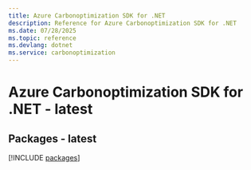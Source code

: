 ```yaml
---
title: Azure Carbonoptimization SDK for .NET
description: Reference for Azure Carbonoptimization SDK for .NET
ms.date: 07/28/2025
ms.topic: reference
ms.devlang: dotnet
ms.service: carbonoptimization
---
```

# Azure Carbonoptimization SDK for .NET - latest
## Packages - latest
[!INCLUDE [packages](carbonoptimization-index.md)]